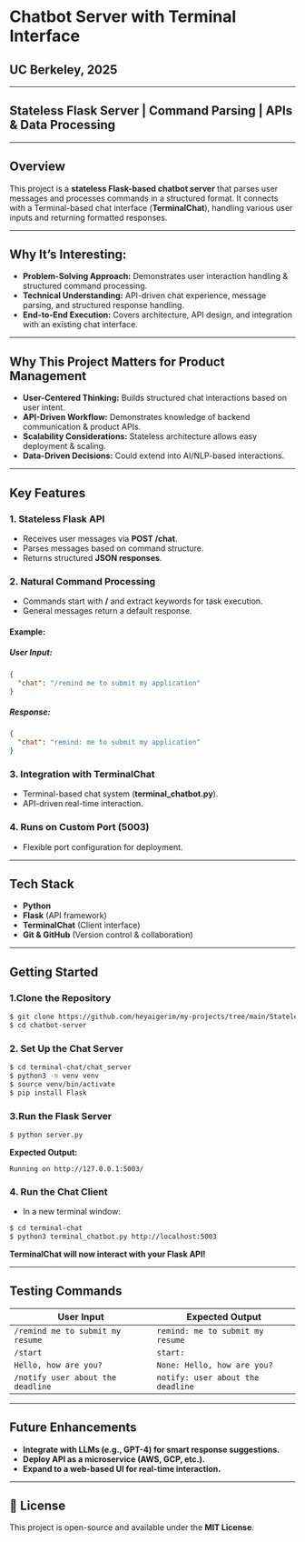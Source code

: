 # Chatbot Server with Terminal Interface
## UC Berkeley, 2025  

---

## Stateless Flask Server | Command Parsing | APIs & Data Processing  

---

## Overview  
This project is a **stateless Flask-based chatbot server** that parses user messages and processes commands in a structured format. It connects with a Terminal-based chat interface (**TerminalChat**), handling various user inputs and returning formatted responses.

---

## Why It’s Interesting:
- **Problem-Solving Approach:** Demonstrates user interaction handling & structured command processing.  
- **Technical Understanding:** API-driven chat experience, message parsing, and structured response handling.  
- **End-to-End Execution:** Covers architecture, API design, and integration with an existing chat interface.

---

## Why This Project Matters for Product Management  
- **User-Centered Thinking:** Builds structured chat interactions based on user intent.  
- **API-Driven Workflow:** Demonstrates knowledge of backend communication & product APIs.  
- **Scalability Considerations:** Stateless architecture allows easy deployment & scaling.  
- **Data-Driven Decisions:** Could extend into AI/NLP-based interactions.

---

## Key Features  
### 1. Stateless Flask API  
- Receives user messages via **POST /chat**.  
- Parses messages based on command structure.  
- Returns structured **JSON responses**.

### 2. Natural Command Processing  
- Commands start with **/** and extract keywords for task execution.  
- General messages return a default response.

#### **Example:**  
##### **User Input:**  
```json
{
  "chat": "/remind me to submit my application"
}
```
##### **Response:**  
```json
{
  "chat": "remind: me to submit my application"
}
```

### 3. Integration with TerminalChat  
- Terminal-based chat system (**terminal_chatbot.py**).  
- API-driven real-time interaction.

### 4. Runs on Custom Port (5003)  
- Flexible port configuration for deployment.

---

## Tech Stack  
- **Python**  
- **Flask** (API framework)  
- **TerminalChat** (Client interface)  
- **Git & GitHub** (Version control & collaboration)

---

## Getting Started  

### 1.Clone the Repository  
```bash
$ git clone https://github.com/heyaigerim/my-projects/tree/main/Stateless%20Flask%20Server
$ cd chatbot-server
```

### 2. Set Up the Chat Server  
```bash
$ cd terminal-chat/chat_server
$ python3 -m venv venv
$ source venv/bin/activate
$ pip install Flask
```

### 3.Run the Flask Server  
```bash
$ python server.py
```
**Expected Output:**  
```
Running on http://127.0.0.1:5003/
```

### 4. Run the Chat Client  
- In a new terminal window:  
```bash
$ cd terminal-chat
$ python3 terminal_chatbot.py http://localhost:5003
```
**TerminalChat will now interact with your Flask API!**

---

## Testing Commands  
| **User Input** | **Expected Output** |
|---------------|------------------|
| `/remind me to submit my resume` | `remind: me to submit my resume` |
| `/start` | `start:` |
| `Hello, how are you?` | `None: Hello, how are you?` |
| `/notify user about the deadline` | `notify: user about the deadline` |

---

## Future Enhancements  
- **Integrate with LLMs (e.g., GPT-4) for smart response suggestions.**  
- **Deploy API as a microservice (AWS, GCP, etc.).**  
- **Expand to a web-based UI for real-time interaction.**  

---

## 📜 License  
This project is open-source and available under the **MIT License**.